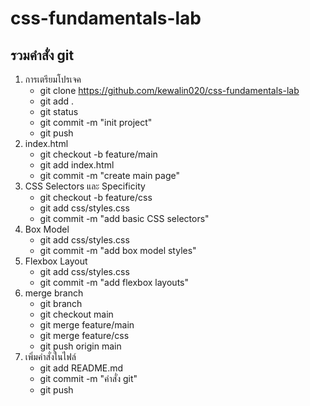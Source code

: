 # css-fundamentals-lab
## รวมคำสั่ง git
1.  การเตรียมโปรเจค
	- git clone https://github.com/kewalin020/css-fundamentals-lab
	- git add .
	- git status
	- git commit -m "init project"
	- git push
2.  index.html
	- git checkout -b feature/main
	- git add index.html
	- git commit -m "create main page"
3.  CSS Selectors และ Specificity
	- git checkout -b feature/css
	- git add css/styles.css
	- git commit -m "add basic CSS selectors"	
4. Box Model
	- git add css/styles.css
	- git commit -m "add box model styles" 
5. Flexbox Layout
	- git add css/styles.css
	- git commit -m "add flexbox layouts"
6.  merge branch
	- git branch
	- git checkout main
	- git merge feature/main
	- git merge feature/css
	- git push origin main
7. เพิ่มคำสั่งในไฟล์
	- git add README.md
	- git commit -m "คำสั่ง git"
    - git push

